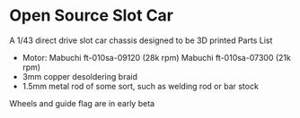 # Open Source Slot Car
 A 1/43 direct drive slot car chassis designed to be 3D printed
Parts List
- Motor: 
 Mabuchi ft-010sa-09120 (28k rpm)
 Mabuchi ft-010sa-07300 (21k rpm)
- 3mm copper desoldering braid
- 1.5mm metal rod of some sort, such as welding rod or bar stock

Wheels and guide flag are in early beta

